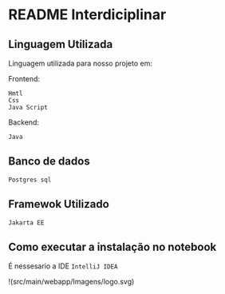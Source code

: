 # README Interdiciplinar
 
## Linguagem Utilizada
 
Linguagem utilizada para nosso projeto em:
 
Frontend:
```
Hmtl
Css
Java Script
```
Backend:
```
Java
```
 
## Banco de dados
 
```
Postgres sql
```
 
## Framewok Utilizado
 
```
Jakarta EE
```
 
## Como executar a instalação no notebook
É nessesario a IDE `IntelliJ IDEA`


!(src/main/webapp/Imagens/logo.svg)
